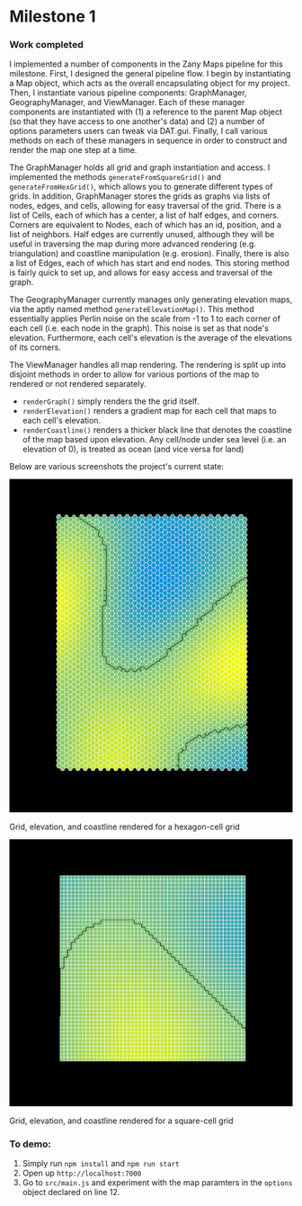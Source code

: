 # Milestone 1

### Work completed

I implemented a number of components in the Zany Maps pipeline for this milestone.  First, I designed the general pipeline flow.  I begin by instantiating a Map object, which acts as the overall encapsulating object for my project.  Then, I instantiate various pipeline components: GraphManager, GeographyManager, and ViewManager.  Each of these manager components are instantiated with (1) a reference to the parent Map object (so that they have access to one another's data) and (2) a number of options parameters users can tweak via DAT.gui.  Finally, I call various methods on each of these managers in sequence in order to construct and render the map one step at a time.

The GraphManager holds all grid and graph instantiation and access.  I implemented the methods `generateFromSquareGrid()` and `generateFromHexGrid()`, which allows you to generate different types of grids.  In addition, GraphManager stores the grids as graphs via lists of nodes, edges, and cells, allowing for easy traversal of the grid.  There is a list of Cells, each of which has a center, a list of half edges, and corners.  Corners are equivalent to Nodes, each of which has an id, position, and a list of neighbors.  Half edges are currently unused, although they will be useful in traversing the map during more advanced rendering (e.g. triangulation) and coastline manipulation (e.g. erosion).  Finally, there is also a list of Edges, each of which has start and end nodes.  This storing method is fairly quick to set up, and allows for easy access and traversal of the graph.

The GeographyManager currently manages only generating elevation maps, via the aptly named method `generateElevationMap()`.  This method essentially applies Perlin noise on the scale from -1 to 1 to each corner of each cell (i.e. each node in the graph).  This noise is set as that node's elevation.  Furthermore, each cell's elevation is the average of the elevations of its corners.

The ViewManager handles all map rendering.  The rendering is split up into disjoint methods in order to allow for various portions of the map to rendered or not rendered separately.
 - `renderGraph()` simply renders the the grid itself.
 - `renderElevation()` renders a gradient map for each cell that maps to each cell's elevation.
 - `renderCoastline()` renders a thicker black line that denotes the coastline of the map based upon elevation.  Any cell/node under sea level (i.e. an elevation of 0), is treated as ocean (and vice versa for land)

Below are various screenshots the project's current state:

![Image1](images/milestone1_1.PNG)

Grid, elevation, and coastline rendered for a hexagon-cell grid

![Image2](images/milestone1_2.png)

Grid, elevation, and coastline rendered for a square-cell grid

### To demo:

 1. Simply run `npm install` and `npm run start`
 2. Open up `http://localhost:7000`
 3. Go to `src/main.js` and experiment with the map paramters in the `options` object declared on line 12.
